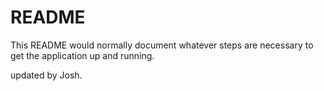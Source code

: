 # README

This README would normally document whatever steps are necessary to get the
application up and running.

updated by Josh. 